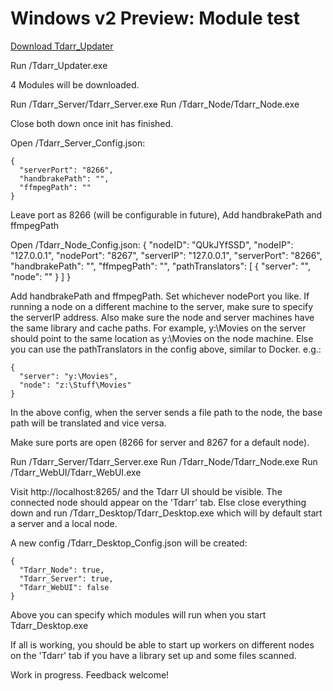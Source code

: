 # Windows v2 Preview: Module test

<a href="https://storage.googleapis.com/tdarr/versions/1.9900/win32_x64/Tdarr_Updater.zip" target="_blank">Download Tdarr_Updater</a>

Run /Tdarr_Updater.exe

4 Modules will be downloaded.

Run /Tdarr_Server/Tdarr_Server.exe
Run /Tdarr_Node/Tdarr_Node.exe

Close both down once init has finished.

Open /Tdarr_Server_Config.json:

    {
      "serverPort": "8266",
      "handbrakePath": "",
      "ffmpegPath": ""
    }


Leave port as 8266 (will be configurable in future),
Add handbrakePath and ffmpegPath

Open /Tdarr_Node_Config.json:
    {
      "nodeID": "QUkJYfSSD",
      "nodeIP": "127.0.0.1",
      "nodePort": "8267",
      "serverIP": "127.0.0.1",
      "serverPort": "8266",
      "handbrakePath": "",
      "ffmpegPath": "",
      "pathTranslators": [
        {
          "server": "",
          "node": ""
        }
      ]
    }

Add handbrakePath and ffmpegPath. Set whichever nodePort you like. If running a node on a different machine to the server,
make sure to specify the serverIP address. Also make sure the node and server machines have the same library and cache paths. For example,
y:\Movies on the server should point to the same location as y:\Movies on the node machine. Else you can use the pathTranslators
in the config above, similar to Docker. e.g.:

    {
      "server": "y:\Movies",
      "node": "z:\Stuff\Movies"
    }

In the above config, when the server sends a file path to the node, the base path will be translated and vice versa.

Make sure ports are open (8266 for server and 8267 for a default node).

Run /Tdarr_Server/Tdarr_Server.exe
Run /Tdarr_Node/Tdarr_Node.exe
Run /Tdarr_WebUI/Tdarr_WebUI.exe

Visit http://localhost:8265/ and the Tdarr UI should be visible. The connected node should appear on the 'Tdarr' tab. Else close everything down
and run /Tdarr_Desktop/Tdarr_Desktop.exe which will by default start a server and a local node.

A new config /Tdarr_Desktop_Config.json will be created:

    {
      "Tdarr_Node": true,
      "Tdarr_Server": true,
      "Tdarr_WebUI": false
    }

Above you can specify which modules will run when you start Tdarr_Desktop.exe

If all is working, you should be able to start up workers on different nodes on the 'Tdarr' tab if you have a library set up and some files scanned. 

Work in progress. Feedback welcome!










